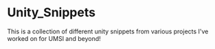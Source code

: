 # Unity_Snippets
This is a collection of different unity snippets from various projects I've worked on for UMSI and beyond!
